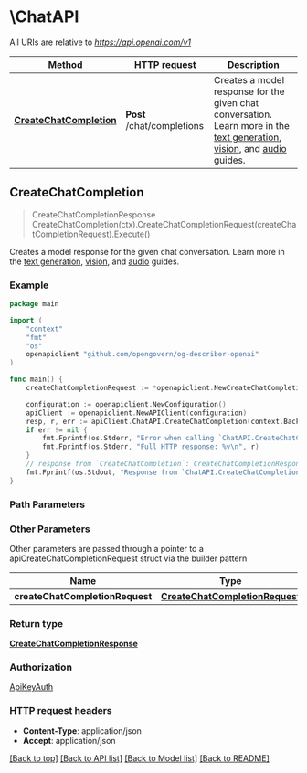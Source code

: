 # \ChatAPI

All URIs are relative to *https://api.openai.com/v1*

Method | HTTP request | Description
------------- | ------------- | -------------
[**CreateChatCompletion**](ChatAPI.md#CreateChatCompletion) | **Post** /chat/completions | Creates a model response for the given chat conversation. Learn more in the [text generation](/docs/guides/text-generation), [vision](/docs/guides/vision), and [audio](/docs/guides/audio) guides. 



## CreateChatCompletion

> CreateChatCompletionResponse CreateChatCompletion(ctx).CreateChatCompletionRequest(createChatCompletionRequest).Execute()

Creates a model response for the given chat conversation. Learn more in the [text generation](/docs/guides/text-generation), [vision](/docs/guides/vision), and [audio](/docs/guides/audio) guides. 

### Example

```go
package main

import (
	"context"
	"fmt"
	"os"
	openapiclient "github.com/opengovern/og-describer-openai"
)

func main() {
	createChatCompletionRequest := *openapiclient.NewCreateChatCompletionRequest([]openapiclient.ChatCompletionRequestMessage{openapiclient.ChatCompletionRequestMessage{ChatCompletionRequestAssistantMessage: openapiclient.NewChatCompletionRequestAssistantMessage("Role_example")}}, *openapiclient.NewCreateChatCompletionRequestModel()) // CreateChatCompletionRequest | 

	configuration := openapiclient.NewConfiguration()
	apiClient := openapiclient.NewAPIClient(configuration)
	resp, r, err := apiClient.ChatAPI.CreateChatCompletion(context.Background()).CreateChatCompletionRequest(createChatCompletionRequest).Execute()
	if err != nil {
		fmt.Fprintf(os.Stderr, "Error when calling `ChatAPI.CreateChatCompletion``: %v\n", err)
		fmt.Fprintf(os.Stderr, "Full HTTP response: %v\n", r)
	}
	// response from `CreateChatCompletion`: CreateChatCompletionResponse
	fmt.Fprintf(os.Stdout, "Response from `ChatAPI.CreateChatCompletion`: %v\n", resp)
}
```

### Path Parameters



### Other Parameters

Other parameters are passed through a pointer to a apiCreateChatCompletionRequest struct via the builder pattern


Name | Type | Description  | Notes
------------- | ------------- | ------------- | -------------
 **createChatCompletionRequest** | [**CreateChatCompletionRequest**](CreateChatCompletionRequest.md) |  | 

### Return type

[**CreateChatCompletionResponse**](CreateChatCompletionResponse.md)

### Authorization

[ApiKeyAuth](../README.md#ApiKeyAuth)

### HTTP request headers

- **Content-Type**: application/json
- **Accept**: application/json

[[Back to top]](#) [[Back to API list]](../README.md#documentation-for-api-endpoints)
[[Back to Model list]](../README.md#documentation-for-models)
[[Back to README]](../README.md)


